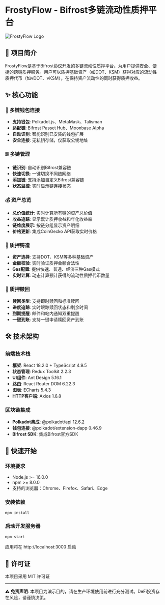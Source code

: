 # FrostyFlow - Bifrost多链流动性质押平台

![FrostyFlow Logo](./public/logo.png)

## 📝 项目简介

FrostyFlow是基于Bifrost协议开发的多链流动性质押平台，为用户提供安全、便捷的跨链质押服务。用户可以质押基础资产（如DOT、KSM）获得对应的流动性质押代币（如vDOT、vKSM），在保持资产流动性的同时获得质押收益。

## ✨ 核心功能

### 🔗 多链钱包连接
- **支持钱包**: Polkadot.js、MetaMask、Talisman
- **适配链**: Bifrost Passet Hub、Moonbase Alpha
- **自动识别**: 智能识别已安装的钱包扩展
- **安全连接**: 无私钥存储，仅获取公钥地址

### ⛓️ 多链管理
- **链识别**: 自动识别Bifrost兼容链
- **快速切换**: 一键切换不同链网络
- **添加链**: 支持添加自定义Bifrost兼容链
- **状态监控**: 实时显示链连接状态

### 💰 资产总览
- **总价值统计**: 实时计算所有链的资产总价值
- **收益追踪**: 显示累计质押收益和年化收益率
- **链维度展示**: 按链分组显示资产明细
- **价格更新**: 集成CoinGecko API获取实时价格

### 🏦 质押铸造
- **资产选择**: 支持DOT、KSM等多种基础资产
- **金额校验**: 实时验证质押金额合法性
- **Gas配置**: 提供快速、普通、经济三种Gas模式
- **实时计算**: 动态计算预计获得的流动性质押代币数量

### 🔄 质押赎回
- **赎回类型**: 支持即时赎回和标准赎回
- **进度追踪**: 实时跟踪赎回状态和剩余时间
- **到期提醒**: 邮件和站内通知双重提醒
- **一键到账**: 支持一键申请赎回资产到账

## 🛠️ 技术架构

### 前端技术栈
- **框架**: React 18.2.0 + TypeScript 4.9.5
- **状态管理**: Redux Toolkit 2.2.3
- **UI组件**: Ant Design 5.16.1
- **路由**: React Router DOM 6.22.3
- **图表**: ECharts 5.4.3
- **HTTP客户端**: Axios 1.6.8

### 区块链集成
- **Polkadot集成**: @polkadot/api 12.6.2
- **钱包连接**: @polkadot/extension-dapp 0.46.9
- **Bifrost SDK**: 集成Bifrost官方SDK

## 🚀 快速开始

### 环境要求
- Node.js >= 16.0.0
- npm >= 8.0.0
- 支持的浏览器：Chrome、Firefox、Safari、Edge

### 安装依赖
```bash
npm install
```

### 启动开发服务器
```bash
npm start
```

应用将在 http://localhost:3000 启动

## 📄 许可证

本项目采用 MIT 许可证

---

**⚠️ 免责声明**: 本项目为演示目的，请在生产环境使用前进行充分测试。DeFi投资存在风险，请谨慎决策。
